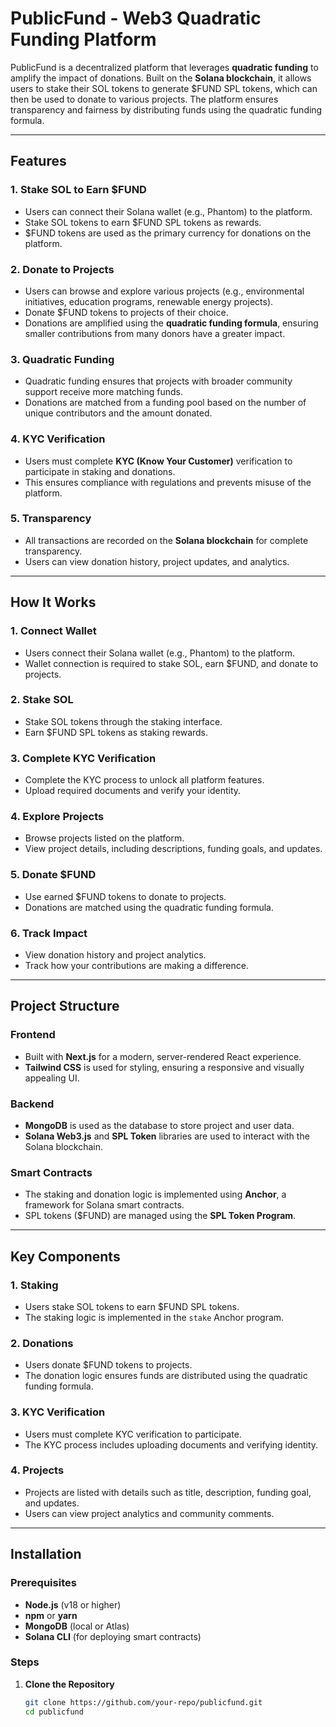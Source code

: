 # PublicFund - Web3 Quadratic Funding Platform

PublicFund is a decentralized platform that leverages **quadratic funding** to amplify the impact of donations. Built on the **Solana blockchain**, it allows users to stake their SOL tokens to generate $FUND SPL tokens, which can then be used to donate to various projects. The platform ensures transparency and fairness by distributing funds using the quadratic funding formula.

---

## Features

### 1. **Stake SOL to Earn $FUND**
- Users can connect their Solana wallet (e.g., Phantom) to the platform.
- Stake SOL tokens to earn $FUND SPL tokens as rewards.
- $FUND tokens are used as the primary currency for donations on the platform.

### 2. **Donate to Projects**
- Users can browse and explore various projects (e.g., environmental initiatives, education programs, renewable energy projects).
- Donate $FUND tokens to projects of their choice.
- Donations are amplified using the **quadratic funding formula**, ensuring smaller contributions from many donors have a greater impact.

### 3. **Quadratic Funding**
- Quadratic funding ensures that projects with broader community support receive more matching funds.
- Donations are matched from a funding pool based on the number of unique contributors and the amount donated.

### 4. **KYC Verification**
- Users must complete **KYC (Know Your Customer)** verification to participate in staking and donations.
- This ensures compliance with regulations and prevents misuse of the platform.

### 5. **Transparency**
- All transactions are recorded on the **Solana blockchain** for complete transparency.
- Users can view donation history, project updates, and analytics.

---

## How It Works

### 1. **Connect Wallet**
- Users connect their Solana wallet (e.g., Phantom) to the platform.
- Wallet connection is required to stake SOL, earn $FUND, and donate to projects.

### 2. **Stake SOL**
- Stake SOL tokens through the staking interface.
- Earn $FUND SPL tokens as staking rewards.

### 3. **Complete KYC Verification**
- Complete the KYC process to unlock all platform features.
- Upload required documents and verify your identity.

### 4. **Explore Projects**
- Browse projects listed on the platform.
- View project details, including descriptions, funding goals, and updates.

### 5. **Donate $FUND**
- Use earned $FUND tokens to donate to projects.
- Donations are matched using the quadratic funding formula.

### 6. **Track Impact**
- View donation history and project analytics.
- Track how your contributions are making a difference.

---

## Project Structure

### **Frontend**
- Built with **Next.js** for a modern, server-rendered React experience.
- **Tailwind CSS** is used for styling, ensuring a responsive and visually appealing UI.

### **Backend**
- **MongoDB** is used as the database to store project and user data.
- **Solana Web3.js** and **SPL Token** libraries are used to interact with the Solana blockchain.

### **Smart Contracts**
- The staking and donation logic is implemented using **Anchor**, a framework for Solana smart contracts.
- SPL tokens ($FUND) are managed using the **SPL Token Program**.

---

## Key Components

### 1. **Staking**
- Users stake SOL tokens to earn $FUND SPL tokens.
- The staking logic is implemented in the `stake` Anchor program.

### 2. **Donations**
- Users donate $FUND tokens to projects.
- The donation logic ensures funds are distributed using the quadratic funding formula.

### 3. **KYC Verification**
- Users must complete KYC verification to participate.
- The KYC process includes uploading documents and verifying identity.

### 4. **Projects**
- Projects are listed with details such as title, description, funding goal, and updates.
- Users can view project analytics and community comments.

---

## Installation

### Prerequisites
- **Node.js** (v18 or higher)
- **npm** or **yarn**
- **MongoDB** (local or Atlas)
- **Solana CLI** (for deploying smart contracts)

### Steps

1. **Clone the Repository**
   ```bash
   git clone https://github.com/your-repo/publicfund.git
   cd publicfund